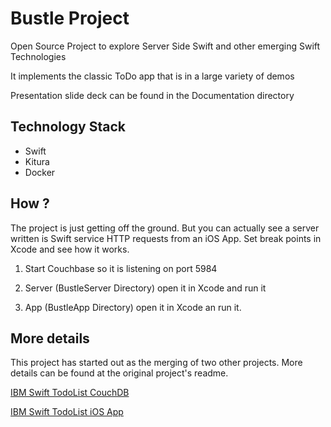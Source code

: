 
# Bustle Project

Open Source Project to explore Server Side Swift and other emerging Swift Technologies

It implements the classic ToDo app that is in a large variety of demos

Presentation slide deck can be found in the Documentation directory

## Technology Stack

* Swift
* Kitura
* Docker

## How ?

The project is just getting off the ground.  But you can actually see a server written is Swift service HTTP requests from an iOS App.  Set break points in Xcode and see how it works. 

1) Start Couchbase so it is listening on port 5984

2) Server (BustleServer Directory) open it in Xcode and run it 

3) App (BustleApp Directory) open it in Xcode an run it.

## More details
This project has started out as the merging of two other projects. More details can be found at the original project's readme.

[IBM Swift TodoList CouchDB](https://github.com/IBM-Swift/TodoList-CouchDB)

[IBM Swift TodoList iOS App](https://github.com/IBM-Swift/TodoList-iOS)






